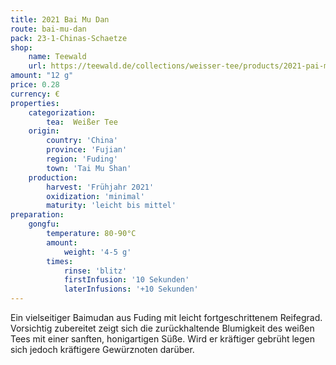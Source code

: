 ```yaml
---
title: 2021 Bai Mu Dan
route: bai-mu-dan
pack: 23-1-Chinas-Schaetze
shop:
    name: Teewald
    url: https://teewald.de/collections/weisser-tee/products/2021-pai-mu-tan-teekuchen
amount: "12 g"
price: 0.28
currency: €
properties:
    categorization:
        tea:  Weißer Tee
    origin:
        country: 'China' 
        province: 'Fujian' 
        region: 'Fuding' 
        town: 'Tai Mu Shan'
    production:
        harvest: 'Frühjahr 2021'
        oxidization: 'minimal'
        maturity: 'leicht bis mittel'
preparation:
    gongfu:
        temperature: 80-90°C
        amount:
            weight: '4-5 g'
        times:
            rinse: 'blitz'
            firstInfusion: '10 Sekunden'
            laterInfusions: '+10 Sekunden'
---
```

Ein vielseitiger Baimudan aus Fuding mit leicht fortgeschrittenem Reifegrad. Vorsichtig zubereitet zeigt sich die zurückhaltende Blumigkeit des weißen Tees mit einer sanften, honigartigen Süße. Wird er kräftiger gebrüht legen sich jedoch kräftigere Gewürznoten darüber.